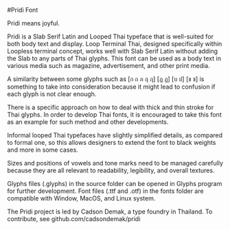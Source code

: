#Pridi Font

Pridi means joyful.

Pridi is a Slab Serif Latin and Looped Thai typeface that is well-suited for both body text and display. Loop Terminal Thai, designed specifically within Loopless terminal concept, works well with Slab Serif Latin without adding the Slab to any parts of Thai glyphs. This font can be used as a body text in various media such as magazine, advertisement, and other print media.

A similarity between some glyphs such as [ก ถ ภ ฤ ฦ] [ฎ ฏ] [บ ป] [ข ช] is something to take into consideration because it might lead to confusion if each glyph is not clear enough.

There is a specific approach on how to deal with thick and thin stroke for Thai glyphs. In order to develop Thai fonts, it is encouraged to take this font as an example for such method and other developments.

Informal looped Thai typefaces have slightly simplified details, as compared to formal one, so this allows designers to extend the font to black weights and more in some cases.

Sizes and positions of vowels and tone marks need to be managed carefully because they are all relevant to readability, legibility, and overall textures.

Glyphs files (.glyphs) in the source folder can be opened in Glyphs program for further development.
Font files (.ttf and .otf) in the fonts folder are compatible with Window, MacOS, and Linux system.

The Pridi project is led by Cadson Demak, a type foundry in Thailand. To contribute, see github.com/cadsondemak/pridi
